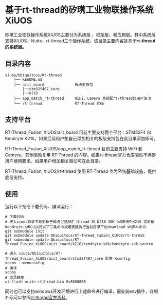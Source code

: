 # 基于rt-thread的矽璓工业物联操作系统XiUOS

矽璓工业物联操作系统XiUOS主要分为系统层 、框架层、和应用层。其中系统层支持XIUOS、Nuttx、rt-thread三个操作系统，该目录主要内容是基于**rt-thread的系统层。**

## 目录内容

```
xiuos/Ubiquitous/Rt-thread
    ├── README.md    
    ├── aiit_board              板级支持包
        |──stm32f407_core
        |──k210
    ├── app_match_rt-thread     WiFi、Camera 等适配rt-thread的用户驱动
    └── rt-thread               RT-Thread 代码
```

## 支持平台

RT-Thread_Fusion_XiUOS/aiit_board 目前主要支持两个平台：STM32F4 和 Kendryte K210。如果后续用户想自己添加相关的板级支持包在此目录添加即可。

RT-Thread_Fusion_XiUOS/app_match_rt-thread  目前主要支持 WiFi 和 Camera，其他驱动复用 RT-Thread 的内容。如果rt-thread官方仓库驱动不满足用户使用要求，如果用户增加相关驱动可在此目录。

RT-Thread_Fusion_XiUOS/rt-thread 使用 RT-Thread 作为系统基础设施，提供底层支持。

## 使用

运行以下指令下载代码、编译运行：

```
# 下载代码
# 进入xiuos目录下载更新子模块(包括RT-thread 和 K210 SDK（如果用到K210 需更新kendryte-sdk）)执行以下三条命令或者直接执行当前目录下的download.sh脚本命令
git submodule init
git submodule update Ubiquitous/RT-Thread_Fusion_XiUOS/rt-thread
git submodule update Ubiquitous/RT-Thread_Fusion_XiUOS/aiit_board/k210/kendryte-sdk/kendryte-sdk-source

# 进入 xiuos/Ubiquitous/RT-Thread_Fusion_XiUOS/aiit_board/stm32f407_core 配置 Kconfig
scons --menuconfig
# 编译
scons
# 烧录镜像
st-flash write rtthread.bin 0x8000000
```

同时也可以支持windows开发环境进行上述命令进行编译，需安装env插件，详细介绍可以参照[rt-thread官方资料](https://www.rt-thread.org/document/site/#/rt-thread-version/rt-thread-standard/application-note/setup/standard-project/an0017-standard-project?id=%e4%bd%bf%e7%94%a8-env-%e5%88%9b%e5%bb%ba-rt-thread-%e9%a1%b9%e7%9b%ae%e5%b7%a5%e7%a8%8b
)。

